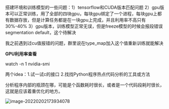 搭建环境和训练模型的一些问题：1）tensorflow和CUDA版本匹配问题 2）gpu版本可以正常训练，用了全部的四块gpu，每块gpu绑定了一个进程，每块gpu上都有数据存放，但是计算任务都是在一块gpu上完成，并且利用率不高只有30%-40% 3）gpu版本，训练模型正常无误，但是freeze模型的时候会报段错误segmentation default，这个待解决 





我之前遇到过cu值报错的问题，群里说在type_map加入这个值重新训练就能解决





**GPU利用率查看**

watch -n 1 nvidia-smi



两个idea：1.试一试c的接口 2.找找Python程序热点代码分析的工具或方法

分析程序内部的瓶颈在哪，可能是个函数耗时很长，或者是一个代码段耗时很长，这就是应该着重优化的地方。



![image-20220202173934078](C:\Users\86183\AppData\Roaming\Typora\typora-user-images\image-20220202173934078.png)









